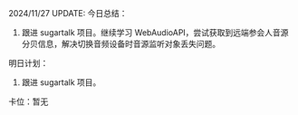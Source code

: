 2024/11/27 UPDATE:
今日总结：

1. 跟进 sugartalk 项目。继续学习 WebAudioAPI，尝试获取到远端参会人音源分贝信息，解决切换音频设备时音源监听对象丢失问题。

明日计划：

1. 跟进 sugartalk 项目。

卡位：暂无
